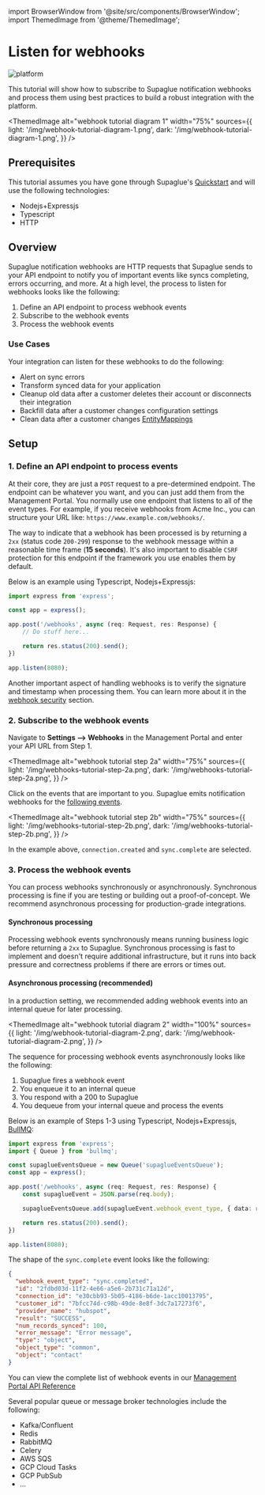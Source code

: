 import BrowserWindow from '@site/src/components/BrowserWindow';
import ThemedImage from '@theme/ThemedImage';

# Listen for webhooks

![platform](https://img.shields.io/badge/Platform%20Tutorial-009be5)

This tutorial will show how to subscribe to Supaglue notification webhooks and process them using best practices to build a robust integration with the platform.

<ThemedImage
alt="webhook tutorial diagram 1"
width="75%"
sources={{
    light: '/img/webhook-tutorial-diagram-1.png',
    dark: '/img/webhook-tutorial-diagram-1.png',
  }}
/>

## Prerequisites

This tutorial assumes you have gone through Supaglue's [Quickstart](../quickstart) and will use the following technologies:

- Nodejs+Expressjs
- Typescript
- HTTP

## Overview

Supaglue notification webhooks are HTTP requests that Supaglue sends to your API endpoint to notify you of important events like syncs completing, errors occurring, and more. At a high level, the process to listen for webhooks looks like the following:

1. Define an API endpoint to process webhook events
2. Subscribe to the webhook events
3. Process the webhook events

### Use Cases

Your integration can listen for these webhooks to do the following:

- Alert on sync errors
- Transform synced data for your application
- Cleanup old data after a customer deletes their account or disconnects their integration
- Backfill data after a customer changes configuration settings
- Clean data after a customer changes [EntityMappings](../platform/entities/overview#entity-mapping)

## Setup

### 1. Define an API endpoint to process events

At their core, they are just a `POST` request to a pre-determined endpoint. The endpoint can be whatever you want, and you can just add them from the Management Portal. You normally use one endpoint that listens to all of the event types. For example, if you receive webhooks from Acme Inc., you can structure your URL like: `https://www.example.com/webhooks/`.

The way to indicate that a webhook has been processed is by returning a `2xx` (status code `200-299`) response to the webhook message within a reasonable time frame (**15 seconds**). It's also important to disable `CSRF` protection for this endpoint if the framework you use enables them by default.

Below is an example using Typescript, Nodejs+Expressjs:

```ts
import express from 'express';

const app = express();

app.post('/webhooks', async (req: Request, res: Response) {
    // Do stuff here...

    return res.status(200).send();
})

app.listen(8080);

```

Another important aspect of handling webhooks is to verify the signature and timestamp when processing them. You can learn more about it in the [webhook security](../platform/notification-webhooks#webhook-security) section.

### 2. Subscribe to the webhook events

Navigate to **Settings --> Webhooks** in the Management Portal and enter your API URL from Step 1.

<ThemedImage
alt="webhook tutorial step 2a"
width="75%"
sources={{
    light: '/img/webhooks-tutorial-step-2a.png',
    dark: '/img/webhooks-tutorial-step-2a.png',
  }}
/>

Click on the events that are important to you. Supaglue emits notification webhooks for the [following events](../platform/notification-webhooks).

<ThemedImage
alt="webhook tutorial step 2b"
width="75%"
sources={{
    light: '/img/webhooks-tutorial-step-2b.png',
    dark: '/img/webhooks-tutorial-step-2b.png',
  }}
/>

In the example above, `connection.created` and `sync.complete` are selected.

### 3. Process the webhook events

You can process webhooks synchronously or asynchronously. Synchronous processing is fine if you are testing or building out a proof-of-concept. We recommend asynchronous processing for production-grade integrations.

#### Synchronous processing

Processing webhook events synchronously means running business logic before returning a `2xx` to Supaglue. Synchronous processing is fast to implement and doesn't require additional infrastructure, but it runs into back pressure and correctness problems if there are errors or times out.

#### Asynchronous processing (recommended)

In a production setting, we recommended adding webhook events into an internal queue for later processing.

<ThemedImage
alt="webhook tutorial diagram 2"
width="100%"
sources={{
    light: '/img/webhook-tutorial-diagram-2.png',
    dark: '/img/webhook-tutorial-diagram-2.png',
  }}
/>

The sequence for processing webhook events asynchronously looks like the following:

1. Supaglue fires a webhook event
2. You enqueue it to an internal queue
3. You respond with a 200 to Supaglue
4. You dequeue from your internal queue and process the events

Below is an example of Steps 1-3 using Typescript, Nodejs+Expressjs, [BullMQ](https://github.com/taskforcesh/bullmq):

```ts
import express from 'express';
import { Queue } from 'bullmq';

const supaglueEventsQueue = new Queue('supaglueEventsQueue');
const app = express();

app.post('/webhooks', async (req: Request, res: Response) {
    const supaglueEvent = JSON.parse(req.body);

    supaglueEventsQueue.add(supaglueEvent.webhook_event_type, { data: req.body })

    return res.status(200).send();
})

app.listen(8080);

```

The shape of the `sync.complete` event looks like the following:

```json
{
  "webhook_event_type": "sync.completed",
  "id": "2fdbd03d-11f2-4e66-a5e6-2b731c71a12d",
  "connection_id": "e30cbb93-5b05-4186-b6de-1acc10013795",
  "customer_id": "7bfcc74d-c98b-49de-8e8f-3dc7a17273f6",
  "provider_name": "hubspot",
  "result": "SUCCESS",
  "num_records_synced": 100,
  "error_message": "Error message",
  "type": "object",
  "object_type": "common",
  "object": "contact"
}
```

You can view the complete list of webhook events in our [Management Portal API Reference](../api/v2/mgmt/management-api)

Several popular queue or message broker technologies include the following:

- Kafka/Confluent
- Redis
- RabbitMQ
- Celery
- AWS SQS
- GCP Cloud Tasks
- GCP PubSub
- ...
